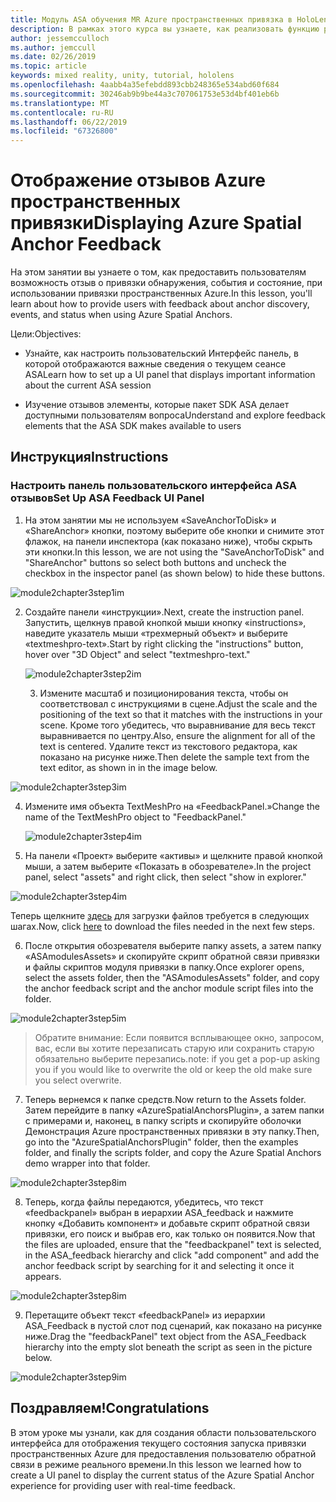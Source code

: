 ```yaml
---
title: Модуль ASA обучения MR Azure пространственных привязка в HoloLens 2
description: В рамках этого курса вы узнаете, как реализовать функцию распознавания лиц Azure в приложении смешанной реальности.
author: jessemcculloch
ms.author: jemccull
ms.date: 02/26/2019
ms.topic: article
keywords: mixed reality, unity, tutorial, hololens
ms.openlocfilehash: 4aabb4a35efebdd893cbb248365e534abd60f684
ms.sourcegitcommit: 30246ab9b9be44a3c707061753e53d4bf401eb6b
ms.translationtype: MT
ms.contentlocale: ru-RU
ms.lasthandoff: 06/22/2019
ms.locfileid: "67326800"
---
```

# <a name="displaying-azure-spatial-anchor-feedback"></a><span data-ttu-id="1f851-104">Отображение отзывов Azure пространственных привязки</span><span class="sxs-lookup"><span data-stu-id="1f851-104">Displaying Azure Spatial Anchor Feedback</span></span>

<span data-ttu-id="1f851-105">На этом занятии вы узнаете о том, как предоставить пользователям возможность отзыв о привязки обнаружения, события и состояние, при использовании привязки пространственных Azure.</span><span class="sxs-lookup"><span data-stu-id="1f851-105">In this lesson, you'll learn about how to provide users with feedback about anchor discovery, events, and status when using Azure Spatial Anchors.</span></span>

<span data-ttu-id="1f851-106">Цели:</span><span class="sxs-lookup"><span data-stu-id="1f851-106">Objectives:</span></span>

* <span data-ttu-id="1f851-107">Узнайте, как настроить пользовательский Интерфейс панель, в которой отображаются важные сведения о текущем сеансе ASA</span><span class="sxs-lookup"><span data-stu-id="1f851-107">Learn how to set up a UI panel that displays important information about the current ASA session</span></span>

* <span data-ttu-id="1f851-108">Изучение отзывов элементы, которые пакет SDK ASA делает доступными пользователям вопроса</span><span class="sxs-lookup"><span data-stu-id="1f851-108">Understand and explore feedback elements that the ASA SDK makes available to users</span></span>

  

## <a name="instructions"></a><span data-ttu-id="1f851-109">Инструкция</span><span class="sxs-lookup"><span data-stu-id="1f851-109">Instructions</span></span>

### <a name="set-up-asa-feedback-ui-panel"></a><span data-ttu-id="1f851-110">Настроить панель пользовательского интерфейса ASA отзывов</span><span class="sxs-lookup"><span data-stu-id="1f851-110">Set Up ASA Feedback UI Panel</span></span>

1. <span data-ttu-id="1f851-111">На этом занятии мы не используем «SaveAnchorToDisk» и «ShareAnchor» кнопки, поэтому выберите обе кнопки и снимите этот флажок, на панели инспектора (как показано ниже), чтобы скрыть эти кнопки.</span><span class="sxs-lookup"><span data-stu-id="1f851-111">In this lesson, we are not using the "SaveAnchorToDisk" and "ShareAnchor" buttons so select both buttons and uncheck the checkbox in the inspector panel (as shown below) to hide these buttons.</span></span>
   

![module2chapter3step1im](images/module2chapter3step1im.PNG)

2. <span data-ttu-id="1f851-113">Создайте панели «инструкции».</span><span class="sxs-lookup"><span data-stu-id="1f851-113">Next, create the instruction panel.</span></span> <span data-ttu-id="1f851-114">Запустить, щелкнув правой кнопкой мыши кнопку «instructions», наведите указатель мыши «трехмерный объект» и выберите «textmeshpro-text».</span><span class="sxs-lookup"><span data-stu-id="1f851-114">Start by right clicking the "instructions" button, hover over "3D Object" and select "textmeshpro-text."</span></span>

   

   ![module2chapter3step2im](images/module2chapter3step2im.PNG)

   3. <span data-ttu-id="1f851-116">Измените масштаб и позиционирования текста, чтобы он соответствовал с инструкциями в сцене.</span><span class="sxs-lookup"><span data-stu-id="1f851-116">Adjust the scale and the positioning of the text so that it matches with the instructions in your scene.</span></span> <span data-ttu-id="1f851-117">Кроме того убедитесь, что выравнивание для весь текст выравнивается по центру.</span><span class="sxs-lookup"><span data-stu-id="1f851-117">Also, ensure the alignment for all of the text is centered.</span></span> <span data-ttu-id="1f851-118">Удалите текст из текстового редактора, как показано на рисунке ниже.</span><span class="sxs-lookup"><span data-stu-id="1f851-118">Then delete the sample text from the text editor, as shown in in the image below.</span></span>


![module2chapter3step3im](images/module2chapter3step3im.PNG)

4. <span data-ttu-id="1f851-120">Измените имя объекта TextMeshPro на «FeedbackPanel.»</span><span class="sxs-lookup"><span data-stu-id="1f851-120">Change the name of the TextMeshPro object to "FeedbackPanel."</span></span>
   
   ![module2chapter3step4im](images/module2chapter3step4im.PNG)
   
5. <span data-ttu-id="1f851-122">На панели «Проект» выберите «активы» и щелкните правой кнопкой мыши, а затем выберите «Показать в обозревателе».</span><span class="sxs-lookup"><span data-stu-id="1f851-122">In the project panel, select "assets" and right click, then select "show in explorer."</span></span>
   

![module2chapter3step4im](images/module2chapter3step5im.PNG)

<span data-ttu-id="1f851-124">Теперь щелкните [здесь](https://onedrive.live.com/?authkey=%21ABXEC8PvyQu8Qd8&id=5B7335C4342BCB0E%21395636&cid=5B7335C4342BCB0E) для загрузки файлов требуется в следующих шагах.</span><span class="sxs-lookup"><span data-stu-id="1f851-124">Now, click [here](https://onedrive.live.com/?authkey=%21ABXEC8PvyQu8Qd8&id=5B7335C4342BCB0E%21395636&cid=5B7335C4342BCB0E) to download the files needed in the next few steps.</span></span>

6. <span data-ttu-id="1f851-125">После открытия обозревателя выберите папку assets, а затем папку «ASAmodulesAssets» и скопируйте скрипт обратной связи привязки и файлы скриптов модуля привязки в папку.</span><span class="sxs-lookup"><span data-stu-id="1f851-125">Once explorer opens, select the assets folder, then the "ASAmodulesAssets" folder, and copy the anchor feedback script and the anchor module script files into the folder.</span></span> 
   

![module2chapter3step5im](images/module2chapter3step6im.PNG)

> <span data-ttu-id="1f851-127">Обратите внимание: Если появится всплывающее окно, запросом, вас, если вы хотите перезаписать старую или сохранить старую обязательно выберите перезапись.</span><span class="sxs-lookup"><span data-stu-id="1f851-127">note: if you get a pop-up asking you if you would like to overwrite the old or keep the old make sure you select overwrite.</span></span>

7. <span data-ttu-id="1f851-128">Теперь вернемся к папке средств.</span><span class="sxs-lookup"><span data-stu-id="1f851-128">Now return to the Assets folder.</span></span> <span data-ttu-id="1f851-129">Затем перейдите в папку «AzureSpatialAnchorsPlugin», а затем папки с примерами и, наконец, в папку scripts и скопируйте оболочки Демонстрация Azure пространственных привязки в эту папку.</span><span class="sxs-lookup"><span data-stu-id="1f851-129">Then, go into the "AzureSpatialAnchorsPlugin" folder, then the examples folder, and finally the scripts folder, and copy the Azure Spatial Anchors demo wrapper into that folder.</span></span> 
   

![module2chapter3step8im](images/module2chapter3step7im.PNG)

8. <span data-ttu-id="1f851-131">Теперь, когда файлы передаются, убедитесь, что текст «feedbackpanel» выбран в иерархии ASA_feedback и нажмите кнопку «Добавить компонент» и добавьте скрипт обратной связи привязки, его поиск и выбрав его, как только он появится.</span><span class="sxs-lookup"><span data-stu-id="1f851-131">Now that the files are uploaded, ensure that the "feedbackpanel" text is selected, in the ASA_feedback hierarchy and click "add component" and add the anchor feedback script by searching for it and selecting it once it appears.</span></span> 
   
   

![module2chapter3step8im](images/module2chapter3step8im.PNG)

9. <span data-ttu-id="1f851-133">Перетащите объект текст «feedbackPanel» из иерархии ASA_Feedback в пустой слот под сценарий, как показано на рисунке ниже.</span><span class="sxs-lookup"><span data-stu-id="1f851-133">Drag the "feedbackPanel" text object from the ASA_Feedback hierarchy into the empty slot beneath the script as seen in the picture below.</span></span> 
   

![module2chapter3step9im](images/module2chapter3step9im.PNG)

   

## <a name="congratulations"></a><span data-ttu-id="1f851-135">Поздравляем!</span><span class="sxs-lookup"><span data-stu-id="1f851-135">Congratulations</span></span>

<span data-ttu-id="1f851-136">В этом уроке мы узнали, как для создания области пользовательского интерфейса для отображения текущего состояния запуска привязки пространственных Azure для предоставления пользователю обратной связи в режиме реального времени.</span><span class="sxs-lookup"><span data-stu-id="1f851-136">In this lesson we learned how to create a UI panel to display the current status of the Azure Spatial Anchor experience for providing user with real-time feedback.</span></span>


